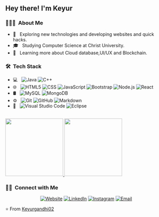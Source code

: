 
<h2> Hey there! I'm Keyur</h2>

<h3> 👨🏻‍💻 &nbsp;About Me </h3>

- 🤔 &nbsp; Exploring new technologies and developing websites and quick hacks.
- 🎓 &nbsp; Studying Computer Science at Christ University.
- 🌱 &nbsp; Learning more about Cloud database,UI/UX and Blockchain.

<h3> 🛠 &nbsp;Tech Stack</h3>

- 💻 &nbsp;
  ![Java](https://img.shields.io/badge/-Java-333333?style=flat&logo=Java&logoColor=007396)
  ![C++](https://img.shields.io/badge/-C++-333333?style=flat&logo=C%2B%2B&logoColor=00599C)
 - 🌐 &nbsp;
  ![HTML5](https://img.shields.io/badge/-HTML5-333333?style=flat&logo=HTML5)
  ![CSS](https://img.shields.io/badge/-CSS-333333?style=flat&logo=CSS3&logoColor=1572B6)
  ![JavaScript](https://img.shields.io/badge/-JavaScript-333333?style=flat&logo=javascript)
  ![Bootstrap](https://img.shields.io/badge/-Bootstrap-333333?style=flat&logo=bootstrap&logoColor=563D7C)
  ![Node.js](https://img.shields.io/badge/-Node.js-333333?style=flat&logo=node.js)
  ![React](https://img.shields.io/badge/-React-333333?style=flat&logo=react)
- 🛢 &nbsp;
  ![MySQL](https://img.shields.io/badge/-MySQL-333333?style=flat&logo=mysql)
  ![MongoDB](https://img.shields.io/badge/-MongoDB-333333?style=flat&logo=mongodb)
- ⚙️ &nbsp;
  ![Git](https://img.shields.io/badge/-Git-333333?style=flat&logo=git)
  ![GitHub](https://img.shields.io/badge/-GitHub-333333?style=flat&logo=github)
  ![Markdown](https://img.shields.io/badge/-Markdown-333333?style=flat&logo=markdown)
- 🔧 &nbsp;
  ![Visual Studio Code](https://img.shields.io/badge/-Visual%20Studio%20Code-333333?style=flat&logo=visual-studio-code&logoColor=007ACC)
  ![Eclipse](https://img.shields.io/badge/-Eclipse-333333?style=flat&logo=eclipse-ide&logoColor=2C2255)
<br/>

<a href="https://github.com/Keyurgandhi02">
  <img height="180em" src="https://github-readme-stats.vercel.app/api?username=Keyurgandhi02&theme=buefy&show_icons=true" />
  <img height="180em" src="https://github-readme-stats.vercel.app/api/top-langs/?username=Keyurgandhi02&theme=buefy&layout=compact" />
</a>

<br/>
<h3> 🤝🏻 &nbsp;Connect with Me </h3>

<p align="center">
<a href="https://keyurgandhi.netlify.app/"><img alt="Website" src="https://img.shields.io/badge/Website-www.keyurgandhi.netlify.com-blue?style=flat-square&logo=google-chrome"></a>
<a href="https://www.linkedin.com/in/keyurgandhi02/"><img alt="LinkedIn" src="https://img.shields.io/badge/LinkedIn-keyurgandhi02-blue?style=flat-square&logo=linkedin"></a>
<a href="https://www.instagram.com/keyur_gandhi02/"><img alt="Instagram" src="https://img.shields.io/badge/Instagram-keyurgandhi02__-blue?style=flat-square&logo=instagram"></a>
<a href="mailto:keyurgandhi02@gmail.com"><img alt="Email" src="https://img.shields.io/badge/Email-keyurgandhi02@gmail.com-blue?style=flat-square&logo=gmail"></a>
</p>

⭐️ From [Keyurgandhi02](https://github.com/Keyurgandhi02)
